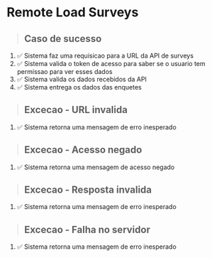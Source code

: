# Remote Load Surveys

> ## Caso de sucesso
1. ✅ Sistema faz uma requisicao para a URL da API de surveys
2. ✅ Sistema valida o token de acesso para saber se o usuario tem permissao para ver esses dados
3. ✅ Sistema valida os dados recebidos da API
4. ✅ Sistema entrega os dados das enquetes

> ## Excecao - URL invalida
1. ✅ Sistema retorna uma mensagem de erro inesperado

> ## Excecao - Acesso negado
1. ✅ Sistema retorna uma mensagem de acesso negado

> ## Excecao - Resposta invalida
1. ✅ Sistema retorna uma mensagem de erro inesperado

> ## Excecao - Falha no servidor
1. ✅ Sistema retorna uma mensagem de erro inesperado